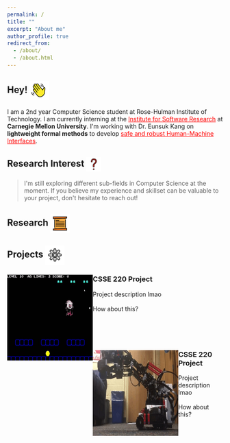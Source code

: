 ```yaml
---
permalink: /
title: ""
excerpt: "About me"
author_profile: true
redirect_from: 
  - /about/
  - /about.html
---
```

## Hey! 	<img src = "images/wavinghand.png" width = "45" height = "45" style="vertical-align:middle">

I am a 2nd year Computer Science student at Rose-Hulman Institute of Technology. I am currently interning at the <a href="https://www.cmu.edu/scs/isr/reuse/index.html" style="color:red">Institute for Software Research</a> at **Carnegie Mellon University**.
I'm working with Dr. Eunsuk Kang on **lightweight formal methods** to develop <a href="https://www.nsf.gov/awardsearch/showAward?AWD_ID=1918140&HistoricalAwards=false" style="color:red">safe and robust Human-Machine Interfaces</a>.

## Research Interest <img src = "images/questionmark.png" width = "35" height = "35" style="vertical-align:middle">

>I'm still exploring different sub-fields in Computer Science at the moment. If you believe my experience and skillset can be valuable to your project, don't hesitate to reach out!

## Research <img src = "images/scroll.png" width = "45" height = "45" style="vertical-align:middle">


## Projects <img src = "images/gear.png" width = "45" height = "45" style="vertical-align:middle">

<dl>
  <dt>
    <img src = "images/pacjoust.gif" width = "200" height = "200" style="float:left">
  </dt>
  <dt>
     <h3>CSSE 220 Project</h3>
  </dt>
      <dd>Project description
      lmao</dd>
      <br>
      <dd>How about this?</dd>
</dl>
<br>
<br>
<br>
<dl>
  <dt>
   <img src = "images/robotics.gif" width = "200" height = "200" style="float:left">
  </dt>
  <dt>
     <h3>CSSE 220 Project</h3>
  </dt>
      <dd>Project description
      lmao</dd>
      <br>
      <dd>How about this?</dd>
</dl>

